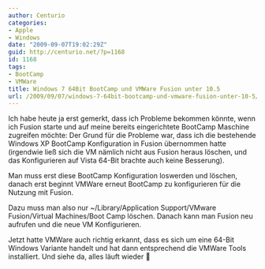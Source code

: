 ```yaml
---
author: Centurio
categories:
- Apple
- Windows
date: "2009-09-07T19:02:29Z"
guid: http://centurio.net/?p=1168
id: 1168
tags:
- BootCamp
- VMWare
title: Windows 7 64Bit BootCamp und VMWare Fusion unter 10.5
url: /2009/09/07/windows-7-64bit-bootcamp-und-vmware-fusion-unter-10-5/
---
```

Ich habe heute ja erst gemerkt, dass ich Probleme bekommen könnte, wenn ich Fusion starte und auf meine bereits eingerichtete BootCamp Maschine zugreifen möchte: Der Grund für die Probleme war, dass ich die bestehende Windows XP BootCamp Konfiguration in Fusion übernommen hatte (irgendwie ließ sich die VM nämlich nicht aus Fusion heraus löschen, und das Konfigurieren auf Vista 64-Bit brachte auch keine Besserung).

Man muss erst diese BootCamp Konfiguration loswerden und löschen, danach erst beginnt VMWare erneut BootCamp zu konfigurieren für die Nutzung mit Fusion.

Dazu muss man also nur ~/Library/Application Support/VMware Fusion/Virtual Machines/Boot Camp löschen. Danach kann man Fusion neu aufrufen und die neue VM Konfigurieren.

Jetzt hatte VMWare auch richtig erkannt, dass es sich um eine 64-Bit Windows Variante handelt und hat dann entsprechend die VMWare Tools installiert. Und siehe da, alles läuft wieder 🙂